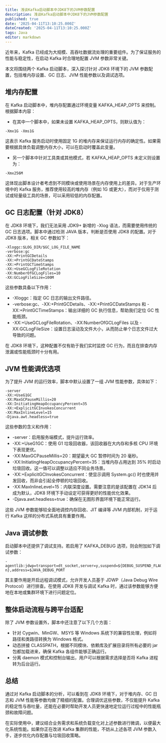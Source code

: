```yaml
---
title: 浅谈Kafka启动脚本中JDK8下的JVM参数配置
description: 浅谈Kafka启动脚本中JDK8下的JVM参数配置
published: true
date: '2025-04-11T13:10:25.000Z'
dateCreated: '2025-04-11T13:10:25.000Z'
tags: Java
editor: markdown
---
```


近年来，Kafka 已经成为大规模、高吞吐数据流处理的重要组件。为了保证服务的性能与稳定性，在启动 Kafka 时合理地配置 JVM 参数非常关键。

本文将围绕两个 Kafka 启动脚本，深入探讨针对 JDK8 环境下的 JVM 参数配置，包括堆内存设置、GC 日志、JVM 性能参数以及调试选项。

<!-- more -->

堆内存配置
---

在 Kafka 启动脚本中，堆内存配置通过环境变量 KAFKA_HEAP_OPTS 来控制。根据脚本内容：

- 在其中一个脚本中，如果未设置 KAFKA_HEAP_OPTS，则默认值为：

```shell
-Xmx1G -Xms1G
```

这表示 Kafka 服务启动时使用固定 1G 的堆内存来保证运行内存的确定性。如果需要根据具体负载调整内存大小，可以在启动时覆盖此变量。

- 另一个脚本中针对工具类或其他模式，若 KAFKA_HEAP_OPTS 未定义则设置为：

```shell
-Xmx256M
```

这体现出脚本设计者考虑到不同模块或使用场景在内存使用上的差异。对于生产环境中的 Kafka 服务，推荐使用较高的堆内存（例如 1G 或更大），而对于仅用于测试或轻量级工具的场景，可以采用较低的内存配置。

GC 日志配置（针对 JDK8）
---

在 JDK8 环境下，我们无法采用 JDK9+ 新增的 -Xlog 语法，而需要使用传统的 GC 日志选项。脚本中通过检测 JAVA 版本，判断是否使用 JDK8 的配置。对于 JDK8 版本，相关 GC 参数如下：

```shell
-Xloggc:$LOG_DIR/$GC_LOG_FILE_NAME  
-verbose:gc  
-XX:+PrintGCDetails  
-XX:+PrintGCDateStamps  
-XX:+PrintGCTimeStamps  
-XX:+UseGCLogFileRotation  
-XX:NumberOfGCLogFiles=10  
-XX:GCLogFileSize=100M
```

这些参数具备以下作用：

- -Xloggc：指定 GC 日志的输出文件路径。
- -verbose:gc、-XX:+PrintGCDetails、-XX:+PrintGCDateStamps 和 -XX:+PrintGCTimeStamps：输出详细的 GC 执行信息，帮助我们定位 GC 性能瓶颈。
- -XX:+UseGCLogFileRotation、-XX:NumberOfGCLogFiles 以及 -XX:GCLogFileSize：设置日志滚动及文件大小，从而防止单个日志文件过大导致的问题。

在 JDK8 环境下，这种配置不仅有助于我们实时监控 GC 行为，而且在排查内存泄漏或性能瓶颈时十分有用。

JVM 性能调优选项
---

为了提升 JVM 的运行效率，脚本中默认设置了一组 JVM 性能参数，具体如下：

```shell
-server  
-XX:+UseG1GC  
-XX:MaxGCPauseMillis=20  
-XX:InitiatingHeapOccupancyPercent=35  
-XX:+ExplicitGCInvokesConcurrent  
-XX:MaxInlineLevel=15  
-Djava.awt.headless=true
```

这些参数的含义和作用：

- -server：启用服务端模式，提升运行效率。
- -XX:+UseG1GC：使用 G1 垃圾回收器，该回收器在大内存和多核 CPU 环境下表现更优。
- -XX:MaxGCPauseMillis=20：期望最大 GC 暂停时间为 20 毫秒。
- -XX:InitiatingHeapOccupancyPercent=35：当堆内存占用达到 35% 时启动垃圾回收。这一值可以调整以适应不同业务场景。
- -XX:+ExplicitGCInvokesConcurrent：使显示调用 System.gc() 时也使用并发回收，而非会引起全停顿的垃圾回收。
- -XX:MaxInlineLevel=15：内联深度设置。需要注意的是该配置在 JDK14 后成为默认，JDK8 环境下手动设定可获得更好的性能优化效果。
- -Djava.awt.headless=true：确保在无图形界面环境下能正常运行。

这些 JVM 参数能够较全面地调控内存回收、JIT 编译等 JVM 内部机制，对于运行 Kafka 这样的分布式系统具有重要作用。

Java 调试参数
---

启动脚本中还提供了调试支持。若启用了 KAFKA_DEBUG 选项，则会附加如下调试参数：

```shell
-agentlib:jdwp=transport=dt_socket,server=y,suspend=${DEBUG_SUSPEND_FLAG:-n},address=$JAVA_DEBUG_PORT
```

其主要作用是开启远程调试模式，允许开发人员基于 JDWP（Java Debug Wire Protocol）进行排查。在使用 JDK8 开发与调试 Kafka 时，通过该参数能够方便地在本地或集群环境下进行问题定位。

整体启动流程与跨平台适配
---

除了 JVM 参数设置外，脚本中还注意了以下几个方面：

- 针对 Cygwin、MinGW、MSYS 等 Windows 系统下的兼容性处理，例如将路径和类路径转换为 Windows 格式。
- 动态拼接 CLASSPATH，根据不同模块、依赖库及扩展目录将所有必要的 jar 包都加载进来，确保 Kafka 各组件能够正确运行。
- 分离 daemon 模式和控制台输出，用户可以根据需求选择是否将 Kafka 进程转为后台运行。

总结
---

通过对 Kafka 启动脚本的分析，可以看到在 JDK8 环境下，对于堆内存、GC 日志和 JVM 性能等参数均做了精细的配置。合理调优这些参数，不仅能提升 Kafka 的稳定性与吞吐量，还能在必要时帮助开发人员更快速地定位运行过程中的性能瓶颈和故障问题。

在实际使用中，建议结合业务需求和系统负载变化对上述参数进行微调，以便最大化系统性能。如果你正在改进 Kafka 集群的性能，不妨从上述各项 JVM 参数入手，逐步优化内存配置与垃圾回收策略。